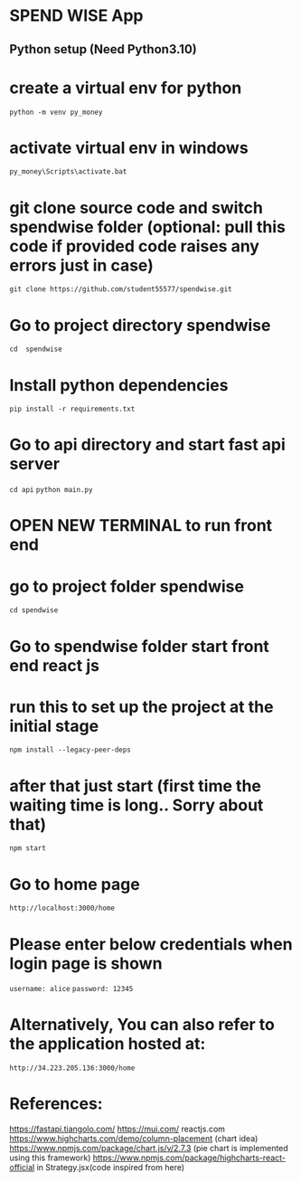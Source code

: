 # SPEND WISE App

## Python setup (Need Python3.10)

# create a virtual env for python
`python -m venv py_money`

# activate virtual env in windows
`py_money\Scripts\activate.bat`

# git clone source code and switch spendwise folder (optional: pull this code if provided code raises any errors just in case)
`git clone https://github.com/student55577/spendwise.git`

# Go to project directory spendwise
`cd  spendwise`

# Install python dependencies
`pip install -r requirements.txt`

# Go to api directory and start fast api server
`cd api`
`python main.py`

# OPEN NEW TERMINAL to run front end
# go to project folder spendwise
`cd spendwise`

# Go to spendwise folder start front end react js
# run this to set up the project at the initial stage
`npm install --legacy-peer-deps` 
# after that just start (first time the waiting time is long.. Sorry about that)
`npm start`

# Go to home page 
`http://localhost:3000/home`

# Please enter below credentials when login page is shown
`username: alice`
`password: 12345`

# Alternatively, You can also refer to the application hosted at:
`http://34.223.205.136:3000/home`

# References:
https://fastapi.tiangolo.com/
https://mui.com/
reactjs.com
https://www.highcharts.com/demo/column-placement (chart idea)
https://www.npmjs.com/package/chart.js/v/2.7.3 (pie chart is implemented using this framework)
https://www.npmjs.com/package/highcharts-react-official in Strategy.jsx(code inspired from here)



